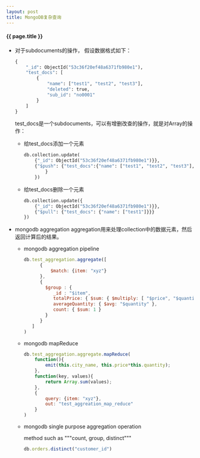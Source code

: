 ```yaml
---
layout: post
title: MongoDB复杂查询
---
```


#### {{ page.title }}

+ 对于subdocuments的操作， 假设数据格式如下：

  ~~~ python
  {
      "_id": ObjectId("53c36f20ef48a6371fb980e1"),
      "test_docs": [
          {
              "name": ["test1", "test2", "test3"],
              "deleted": true,
              "sub_id": "no0001"
          }
      ]
  }
  ~~~
    
  test_docs是一个subdocuments，可以有增删改查的操作，就是对Array的操作：

  + 给test_docs添加一个元素
  
    ~~~ python
    db.collection.update(
        {"_id": ObjectId("53c36f20ef48a6371fb980e1")}},
        {"$push": {"test_docs":{"name": ["test1", "test2", "test3"],"deleted": false,"sub_id": "no002"}
            }
        })
    ~~~
  + 给test_docs删除一个元素
    
    ~~~ python
    db.collection.update({
        {"_id": ObjectId("53c36f20ef48a6371fb980e1")}},
        {"$pull": {"test_docs": {"name": ["test1"]}}}
    })
    ~~~

+ mongodb aggregation
  aggregation用来处理collection中的数据元素，然后返回计算后的结果。
  + mongodb aggregation pipeline
    
    ~~~ javascript
    db.test_aggregation.aggregate([
          {
              $match: {item: "xyz"}
          },
          {
            $group : {
               _id : "$item",
               totalPrice: { $sum: { $multiply: [ "$price", "$quantity" ] } },
               averageQuantity: { $avg: "$quantity" },
               count: { $sum: 1 }
            }
          }
       ]
    )
    ~~~
  + mongodb mapReduce

    ~~~ javascript
    db.test_aggregation.aggregate.mapReduce(
        function(){
            emit(this.city_name, this.price*this.quantity);
        },
        function(key, values){
            return Array.sum(values);
        },
        {
            query: {item: "xyz"},
            out: "test_aggreation_map_reduce"
        }
    )
    ~~~
  + mongodb single purpose aggregation operation
    
    method such as """count, group, distinct"""

    ~~~ javascript
    db.orders.distinct("customer_id")
    ~~~
